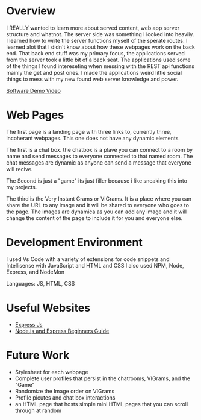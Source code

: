 # Overview

I REALLY wanted to learn more about served content, web app server structure and whatnot. The server side was something I looked into heavily. I learned how to write the server functions myself of the sperate routes. I learned alot that I didn't know about how these webpages work on the back end. That back end stuff was my primary focus, the applications served from the server took a little bit of a back seat. The applications used some of the things I found intereseting when messing with the REST api functions mainly the get and post ones. I made the applications weird little social things to mess with my new found web server knowledge and power.  

[Software Demo Video](https://youtu.be/FWApomrVp9w)

# Web Pages

The first page is a landing page with three links to, currently three, incoherant webpages.
This one does not have any dynamic elements

The first is a chat box. the chatbox is a plave you can connect to a room by name and send messages to everyone connected to that named room. The chat messages are dynamic as anyone can send a message that everyone will recive.

The Second is just a "game" its just filler because i like sneaking this into my projects.

The third is the Very Instant Grams or VIGrams. It is a place where you can share the URL to any image and it will be shared to everyone who goes to the page. The images are dynamica as you can add any image and it will change the content of the page to include it for you and everyone else.


# Development Environment

I used Vs Code with a variety of extensions for code snippets and Intellisense with JavaScript and HTML and CSS
I also used NPM, Node, Express, and NodeMon

Languages: JS, HTML, CSS
# Useful Websites

* [Express.Js](https://expressjs.com)
* [Node.js and Express Beginners Guide](https://www.youtube.com/playlist?list=PL0Zuz27SZ-6P4vnjQ_PJ5iRYsqJkQhtUu)

# Future Work

* Stylesheet for each webpage
* Complete user profiles that persist in the chatrooms, VIGrams, and the "Game"
* Randomize the Image order on VIGrams
* Profile picutes and chat box interactions
* an HTML page that hosts simple mini HTML pages that you can scroll through at random